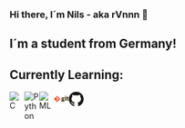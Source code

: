 ### Hi there, I´m Nils - aka rVnnn 👋

## I´m a student from Germany!

## Currently Learning:

<img align="left" alt="C" width="26px" src="https://img.icons8.com/color/452/c-programming.png" />
<img align="left" alt="Python" width="26px" src="https://upload.wikimedia.org/wikipedia/commons/0/0a/Python.svg" />
<img align="left" alt="ML" width="26px" src="[https://upload.wikimedia.org/wikipedia/commons/0/0a/Python.svg](https://t3.ftcdn.net/jpg/05/31/39/34/360_F_531393408_W2SbunfJ4GIaeMP4fOPoCTvOKTeTnmiK.jpg)" />
<img align="left" alt="Git" width="26px" src="https://raw.githubusercontent.com/github/explore/80688e429a7d4ef2fca1e82350fe8e3517d3494d/topics/git/git.png" />
<img align="left" alt="GitHub" width="26px" src="https://raw.githubusercontent.com/github/explore/78df643247d429f6cc873026c0622819ad797942/topics/github/github.png" />

